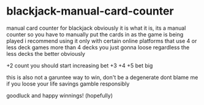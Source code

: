 # blackjack-manual-card-counter
manual card counter for blackjack
obviously it is what it is, its a manual counter so you have to manually put the cards in as the game is being played
i recommend using it only with certain online platforms that use 4 or less deck games
more than 4 decks you just gonna loose regardless
the less decks the better obviously

+2 count you should start increasing bet
+3 +4 +5 bet big

this is also not a garuntee way to win, don't be a degenerate
dont blame me if you loose your life savings
gamble responsibly

goodluck and happy winnings! (hopefully)
